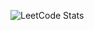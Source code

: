 ![LeetCode Stats](https://leetcard.jacoblin.cool/YusufAsif?theme=unicorn&extension=activity)

<!---
YusufAsif/YusufAsif is a ✨ special ✨ repository because its `README.md` (this file) appears on your GitHub profile.
You can click the Preview link to take a look at your changes.
--->
